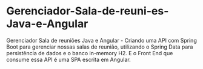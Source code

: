# Gerenciador-Sala-de-reuni-es-Java-e-Angular
Gerenciador Sala de reuniões Java e Angular - Criando uma API com Spring Boot para gerenciar nossas salas de reunião, utilizando o Spring Data para persistência de dados e o banco in-memory H2. E o Front End que consume essa API é uma SPA escrita em Angular.
